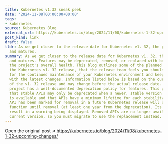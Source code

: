 ```yaml
---
title: Kubernetes v1.32 sneak peek
date: '2024-11-08T00:00:00+00:00'
tags:
- kubernetes
source: Kubernetes Blog
external_url: https://kubernetes.io/blog/2024/11/08/kubernetes-1-32-upcoming-changes/
post_kind: link
draft: false
tldr: As we get closer to the release date for Kubernetes v1. 32, the project develops
  and matures.
summary: As we get closer to the release date for Kubernetes v1. 32, the project develops
  and matures. Features may be deprecated, removed, or replaced with better ones for
  the project's overall health. This blog outlines some of the planned changes for
  the Kubernetes v1. 32 release, that the release team feels you should be aware of,
  for the continued maintenance of your Kubernetes environment and keeping up to date
  with the latest changes. Information listed below is based on the current status
  of the v1. 32 release and may change before the actual release date. The Kubernetes
  project has a well-documented deprecation policy for features. This policy states
  that stable APIs may only be deprecated when a newer, stable version of that API
  is available and that APIs have a minimum lifetime for each stability level. A deprecated
  API has been marked for removal in a future Kubernetes release will continue to
  function until removal (at least one year from the deprecation). Its usage will
  result in a warning being displayed. Removed APIs are no longer available in the
  current version, so you must migrate to use the replacement instead.
---
```

Open the original post ↗ https://kubernetes.io/blog/2024/11/08/kubernetes-1-32-upcoming-changes/
